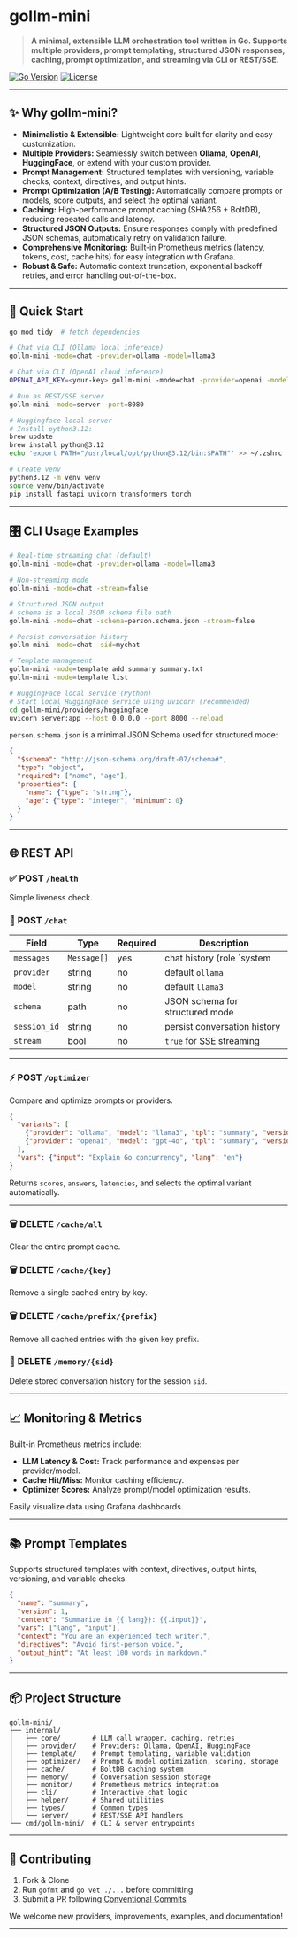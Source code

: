 # gollm-mini

> **A minimal, extensible LLM orchestration tool written in Go. Supports multiple providers, prompt templating, structured JSON responses, caching, prompt optimization, and streaming via CLI or REST/SSE.**

[![Go Version](https://img.shields.io/badge/go-1.21%2B-blue)](#) [![License](https://img.shields.io/badge/license-MIT-green)](#)

---

## ✨ Why gollm‑mini?

* **Minimalistic & Extensible:** Lightweight core built for clarity and easy customization.
* **Multiple Providers:** Seamlessly switch between **Ollama**, **OpenAI**, **HuggingFace**, or extend with your custom provider.
* **Prompt Management:** Structured templates with versioning, variable checks, context, directives, and output hints.
* **Prompt Optimization (A/B Testing):** Automatically compare prompts or models, score outputs, and select the optimal variant.
* **Caching:** High-performance prompt caching (SHA256 + BoltDB), reducing repeated calls and latency.
* **Structured JSON Outputs:** Ensure responses comply with predefined JSON schemas, automatically retry on validation failure.
* **Comprehensive Monitoring:** Built-in Prometheus metrics (latency, tokens, cost, cache hits) for easy integration with Grafana.
* **Robust & Safe:** Automatic context truncation, exponential backoff retries, and error handling out-of-the-box.

---

## 🚀 Quick Start

```bash
go mod tidy  # fetch dependencies

# Chat via CLI (Ollama local inference)
gollm-mini -mode=chat -provider=ollama -model=llama3

# Chat via CLI (OpenAI cloud inference)
OPENAI_API_KEY=<your-key> gollm-mini -mode=chat -provider=openai -model=gpt-4o-mini

# Run as REST/SSE server
gollm-mini -mode=server -port=8080

# Huggingface local server
# Install python3.12:
brew update
brew install python@3.12
echo 'export PATH="/usr/local/opt/python@3.12/bin:$PATH"' >> ~/.zshrc

# Create venv
python3.12 -m venv venv
source venv/bin/activate
pip install fastapi uvicorn transformers torch
```

---

## 🎛️ CLI Usage Examples

```bash
# Real-time streaming chat (default)
gollm-mini -mode=chat -provider=ollama -model=llama3

# Non-streaming mode
gollm-mini -mode=chat -stream=false

# Structured JSON output
# schema is a local JSON schema file path
gollm-mini -mode=chat -schema=person.schema.json -stream=false

# Persist conversation history
gollm-mini -mode=chat -sid=mychat

# Template management
gollm-mini -mode=template add summary summary.txt
gollm-mini -mode=template list

# HuggingFace local service (Python)
# Start local HuggingFace service using uvicorn (recommended)
cd gollm-mini/providers/huggingface
uvicorn server:app --host 0.0.0.0 --port 8000 --reload
```

`person.schema.json` is a minimal JSON Schema used for structured mode:

```json
{
  "$schema": "http://json-schema.org/draft-07/schema#",
  "type": "object",
  "required": ["name", "age"],
  "properties": {
    "name": {"type": "string"},
    "age": {"type": "integer", "minimum": 0}
  }
}
```

---

## 🌐 REST API

### ✅ **POST** `/health`

Simple liveness check.

### 💬 **POST** `/chat`
| Field | Type | Required | Description |
| ----------- | ----------- | -------- | --------------------------- |
| `messages` | `Message[]` | yes | chat history (role `system|user|assistant`) |
| `provider` | string | no | default `ollama` |
| `model` | string | no | default `llama3` |
| `schema` | path | no | JSON schema for structured mode |
| `session_id` | string | no | persist conversation history |
| `stream` | bool | no | `true` for SSE streaming |



---

### ⚡ **POST** `/optimizer`

Compare and optimize prompts or providers.

```json
{
  "variants": [
    {"provider": "ollama", "model": "llama3", "tpl": "summary", "version": 1},
    {"provider": "openai", "model": "gpt-4o", "tpl": "summary", "version": 2}
  ],
  "vars": {"input": "Explain Go concurrency", "lang": "en"}
}
```

Returns `scores`, `answers`, `latencies`, and selects the optimal variant automatically.

---

### 🗑️ **DELETE** `/cache/all`

Clear the entire prompt cache.

### 🗑️ **DELETE** `/cache/{key}`

Remove a single cached entry by key.

### 🗑️ **DELETE** `/cache/prefix/{prefix}`

Remove all cached entries with the given key prefix.

### 🧠 **DELETE** `/memory/{sid}`

Delete stored conversation history for the session `sid`.

---

## 📈 Monitoring & Metrics

Built-in Prometheus metrics include:

* **LLM Latency & Cost:** Track performance and expenses per provider/model.
* **Cache Hit/Miss:** Monitor caching efficiency.
* **Optimizer Scores:** Analyze prompt/model optimization results.

Easily visualize data using Grafana dashboards.

---

## 📚 Prompt Templates

Supports structured templates with context, directives, output hints, versioning, and variable checks.

```json
{
  "name": "summary",
  "version": 1,
  "content": "Summarize in {{.lang}}: {{.input}}",
  "vars": ["lang", "input"],
  "context": "You are an experienced tech writer.",
  "directives": "Avoid first-person voice.",
  "output_hint": "At least 100 words in markdown."
}
```

---

## 📦 Project Structure

```
gollm-mini/
├── internal/
│   ├── core/        # LLM call wrapper, caching, retries
│   ├── provider/    # Providers: Ollama, OpenAI, HuggingFace
│   ├── template/    # Prompt templating, variable validation
│   ├── optimizer/   # Prompt & model optimization, scoring, storage
│   ├── cache/       # BoltDB caching system
│   ├── memory/      # Conversation session storage
│   ├── monitor/     # Prometheus metrics integration
│   ├── cli/         # Interactive chat logic
│   ├── helper/      # Shared utilities
│   ├── types/       # Common types
│   └── server/      # REST/SSE API handlers
└── cmd/gollm-mini/  # CLI & server entrypoints
```

---

## 🤝 Contributing

1. Fork & Clone
2. Run `gofmt` and `go vet ./...` before committing
3. Submit a PR following [Conventional Commits](https://www.conventionalcommits.org/)

We welcome new providers, improvements, examples, and documentation!

---

